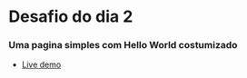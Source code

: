 # Desafio do dia 2

### Uma pagina simples com Hello World costumizado

- [Live demo](https://helloworld-21daysofcode.netlify.app/)